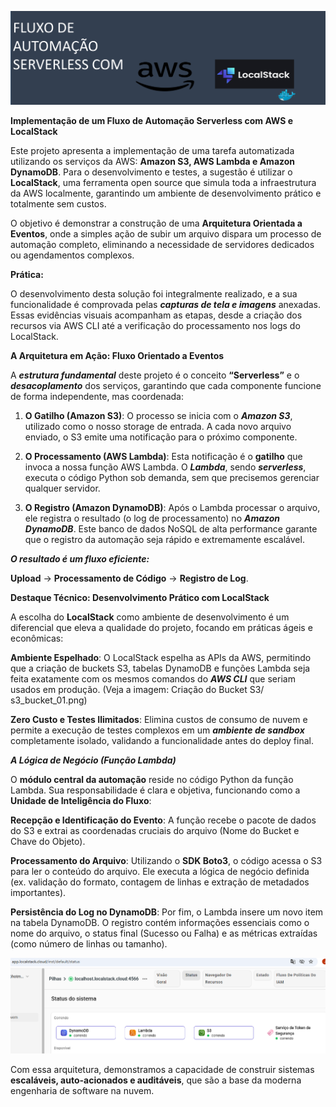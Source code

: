 ![imagem_apresentacao](principal.png)

**Implementação de um Fluxo de Automação Serverless com AWS e LocalStack**

Este projeto apresenta a implementação de uma tarefa automatizada utilizando os serviços da AWS: **Amazon S3, AWS Lambda e Amazon DynamoDB**. Para o desenvolvimento e testes, a sugestão é utilizar o **LocalStack**, uma ferramenta open source que simula toda a infraestrutura da AWS localmente, garantindo um ambiente de desenvolvimento prático e totalmente sem custos.

O objetivo é demonstrar a construção de uma **Arquitetura Orientada a Eventos**, onde a simples ação de subir um arquivo dispara um processo de automação completo, eliminando a necessidade de servidores dedicados ou agendamentos complexos.

**Prática:** 

O desenvolvimento desta solução foi integralmente realizado, e a sua funcionalidade é comprovada pelas ***capturas de tela e imagens*** anexadas. Essas evidências visuais acompanham as etapas, desde a criação dos recursos via AWS CLI até a verificação do processamento nos logs do LocalStack.

**A Arquitetura em Ação: Fluxo Orientado a Eventos** 

A ***estrutura fundamental*** deste projeto é o conceito **“Serverless”** e o ***desacoplamento*** dos serviços, garantindo que cada componente funcione de forma independente, mas coordenada:

1. **O Gatilho (Amazon S3)**:
 O processo se inicia com o ***Amazon S3***, utilizado como o nosso storage de entrada. A cada novo arquivo enviado, o S3 emite uma notificação para o próximo componente.

2. **O Processamento (AWS Lambda)**: 
Esta notificação é o **gatilho** que invoca a nossa função AWS Lambda. O ***Lambda***, sendo ***serverless***, executa o código Python sob demanda, sem que precisemos gerenciar qualquer servidor.

3. **O Registro (Amazon DynamoDB)**: 
Após o Lambda processar o arquivo, ele registra o resultado (o log de processamento) no ***Amazon DynamoDB***. Este banco de dados NoSQL de alta performance garante que o registro da automação seja rápido e extremamente escalável.

***O resultado é um fluxo eficiente:***

**Upload** →  **Processamento de Código** →  **Registro de Log**.



**Destaque Técnico: Desenvolvimento Prático com LocalStack** 

A escolha do **LocalStack** como ambiente de desenvolvimento é um diferencial que eleva a qualidade do projeto, focando em práticas ágeis e econômicas:

**Ambiente Espelhado**: O LocalStack espelha as APIs da AWS, permitindo que a criação de buckets S3, tabelas DynamoDB e funções Lambda seja feita exatamente com os mesmos comandos do ***AWS CLI*** que seriam usados em produção. (Veja a imagem: Criação do Bucket S3/ s3_bucket_01.png)

**Zero Custo e Testes Ilimitados**: Elimina custos de consumo de nuvem e permite a execução de testes complexos em um ***ambiente de sandbox*** completamente isolado, validando a funcionalidade antes do deploy final.

***A Lógica de Negócio (Função Lambda)***

O **módulo central da automação** reside no código Python da função Lambda. Sua responsabilidade é clara e objetiva, funcionando como a **Unidade de Inteligência do Fluxo**:

**Recepção e Identificação do Evento**: A função recebe o pacote de dados do S3 e extrai as coordenadas cruciais do arquivo (Nome do Bucket e Chave do Objeto).

**Processamento do Arquivo**: Utilizando o **SDK Boto3**, o código acessa o S3 para ler o conteúdo do arquivo. Ele executa a lógica de negócio definida (ex. validação do formato, contagem de linhas e extração de metadados importantes).

**Persistência do Log no DynamoDB**: Por fim, o Lambda insere um novo item na tabela DynamoDB. O registro contém informações essenciais como o nome do arquivo, o status final (Sucesso ou Falha) e as métricas extraídas (como número de linhas ou tamanho). 

![imagem_bucket](s3_bucket_05.png)

Com essa arquitetura, demonstramos a capacidade de construir sistemas **escaláveis, auto-acionados e auditáveis**, que são a base da moderna engenharia de software na nuvem.







